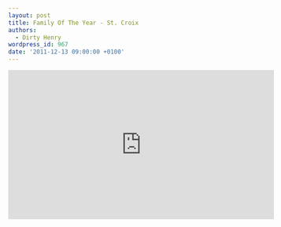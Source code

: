 ```yaml
---
layout: post
title: Family Of The Year - St. Croix
authors:
  - Dirty Henry
wordpress_id: 967
date: '2011-12-13 09:00:00 +0100'
---
```

<iframe width="540" height="304" src="http://www.youtube.com/embed/CSRjyPIHkPM" frameborder="0" allowfullscreen></iframe>
